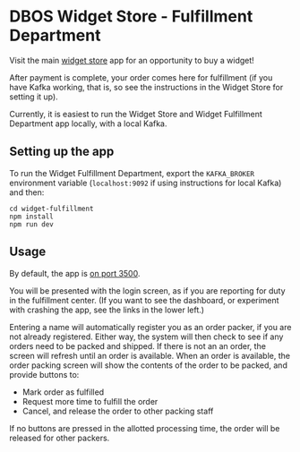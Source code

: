 # DBOS Widget Store - Fulfillment Department

Visit the main [widget store](../widget-store/README.md) app for an opportunity to buy a widget!

After payment is complete, your order comes here for fulfillment (if you have Kafka working, that is, so see the instructions in the Widget Store for setting it up).

Currently, it is easiest to run the Widget Store and Widget Fulfillment Department app locally, with a local Kafka.

## Setting up the app

To run the Widget Fulfillment Department, export the `KAFKA_BROKER` environment variable (`localhost:9092` if using instructions for local Kafka) and then:

```shell
cd widget-fulfillment
npm install
npm run dev
```

## Usage
By default, the app is [on port 3500](http://localhost:3500/).

You will be presented with the login screen, as if you are reporting for duty in the fulfillment center.  (If you want to see the dashboard, or experiment with crashing the app, see the links in the lower left.)

Entering a name will automatically register you as an order packer, if you are not already registered.  Either way, the system will then check to see if any orders need to be packed and shipped.  If there is not an an order, the screen will refresh until an order is available.  When an order is available, the order packing screen will show the contents of the order to be packed, and provide buttons to:

* Mark order as fulfilled
* Request more time to fulfill the order
* Cancel, and release the order to other packing staff

If no buttons are pressed in the allotted processing time, the order will be released for other packers.


